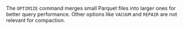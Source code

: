 The `OPTIMIZE` command merges small Parquet files into larger ones for better query performance. Other options like `VACUUM` and `REPAIR` are not relevant for compaction.